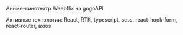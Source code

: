 Аниме-кинотеатр Weebflix на gogoAPI

Активные технологии: React, RTK, typescript, scss, react-hook-form, react-router, axios

